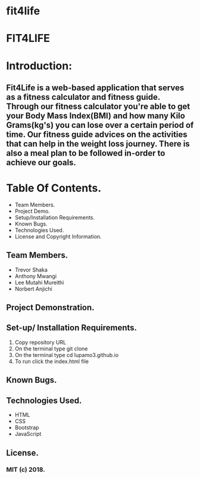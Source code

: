 # fit4life


#                                                FIT4LIFE
 
 # Introduction: 
 Fit4Life is a web-based application that serves as a fitness calculator and fitness guide. Through our fitness calculator you're able to get your Body Mass Index(BMI) and how many Kilo Grams(kg's) you can lose over a certain period of time. Our fitness guide advices on the activities that can help in the weight loss journey. There is also a meal plan to be followed in-order to achieve our goals. 
 ---
 
# Table Of Contents.
* Team Members.
* Project Demo.
* Setup/Installation Requirements.
* Known Bugs.
* Technologies Used.
* License and Copyright Information. 
## Team Members.
* Trevor Shaka 
* Anthony Mwangi
* Lee Mutahi Mureithi
* Norbert Anjichi

## Project Demonstration. 



## Set-up/ Installation Requirements. 
1. Copy repository URL
2. On the terminal type git clone <URL>
3. On the terminal type cd lupamo3.github.io
4. To run click the index.html file
  
  ## Known Bugs. 
  
  ## Technologies Used.
  * HTML
  * CSS
  * Bootstrap
  * JavaScript
  
  ## License.
  ### MIT (c) 2018. 

